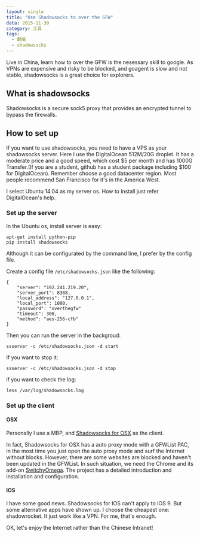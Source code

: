 ```yaml
---
layout: single
title: "Use Shadowsocks to over the GFW"
data: 2015-11-30
category: 工具
tags:
  - 翻墙
  - shadowsocks
---
```


Live in China, learn how to over the GFW is the nesessary skill to google. As VPNs are expensive and risky to be blocked, and goagent is slow and not stable, shadowsocks is a great choice for explorers.

## What is shadowsocks
Shadowsocks is a secure sock5 proxy that provides an encrypted tunnel to bypass the firewalls.

## How to set up
If you want to use shadowsocks, you need to have a VPS as your shadowsocks server. Here I use the DigitalOcean 512M/20G droplet. It has a moderate price and a good speed, which cost \$5 per month and has 1000G Transfer.(If you are a student, github has a student package including \$100 for DigitalOcean).
Remember choose a good datacenter region. Most people recommend San Francisco for it's in the America West.

I select Ubuntu 14.04 as my server os. How to install just refer DigitalOcean's help.

### Set up the server
In the Ubuntu os, install server is easy:

    apt-get install python-pip
    pip install shadowsocks

Although it can be configurated by the command line, I prefer by the config file.

Create a config file `/etc/shadowsocks.json` like the following:

    {
        "server": "192.241.219.20",
        "server_port": 8388,
        "local_address": "127.0.0.1",
        "local_port": 1080,
        "password": "overthegfw"
        "timeout": 300,
        "method": "aes-256-cfb"
    }

Then you can run the server in the backgroud:

    ssserver -c /etc/shadowsocks.json -d start

If you want to stop it:

    ssserver -c /etc/shadowsocks.json -d stop

if you want to check the log:

    less /var/log/shadowsocks.log

### Set up the client

#### OSX
Personally I use a MBP, and [Shadowsocks for OSX](https://github.com/shadowsocks/shadowsocks-iOS/wiki/Shadowsocks-for-OSX-Help) as the client.

In fact, Shadowsocks for OSX has a auto proxy mode with a GFWList PAC, in the most time you just open the auto proxy mode and surf the Internet without blocks. However, there are some websites are blocked and haven't been updated in the GFWList. In such situation, we need the Chrome and its add-on [SwitchyOmega](https://github.com/FelisCatus/SwitchyOmega). The project has a detailed introduction and installation and configuration.

#### IOS

I have some good news. Shadowsocks for IOS can't apply to IOS 9. But some alternative apps have shown up. I choose the cheapest one: shadowrocket. It just work like a VPN. For me, that's enough.

OK, let's enjoy the Internet rather than the Chinese Intranet!
